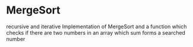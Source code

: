 # MergeSort
recursive and iterative Implementation of MergeSort and a function which checks if there are two numbers in an array which sum forms a searched number
